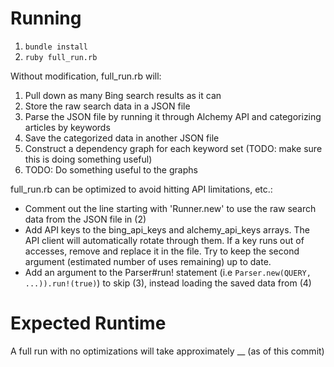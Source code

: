 # Running #

1. `bundle install`
2. `ruby full_run.rb`

Without modification, full_run.rb will:

1. Pull down as many Bing search results as it can
2. Store the raw search data in a JSON file
3. Parse the JSON file by running it through Alchemy API and categorizing articles by keywords
4. Save the categorized data in another JSON file
5. Construct a dependency graph for each keyword set (TODO: make sure this is doing something useful)
6. TODO: Do something useful to the graphs

full_run.rb can be optimized to avoid hitting API limitations, etc.:

- Comment out the line starting with 'Runner.new' to use the raw search data from the JSON file in (2)
- Add API keys to the bing_api_keys and alchemy_api_keys arrays. The API client will automatically rotate through them. If a key runs out of accesses, remove and replace it in the file. Try to keep the second argument (estimated number of uses remaining) up to date.
- Add an argument to the Parser#run! statement (i.e `Parser.new(QUERY, ...)).run!(true)`) to skip (3), instead loading the saved data from (4)

# Expected Runtime #

A full run with no optimizations will take approximately __ (as of this commit)
